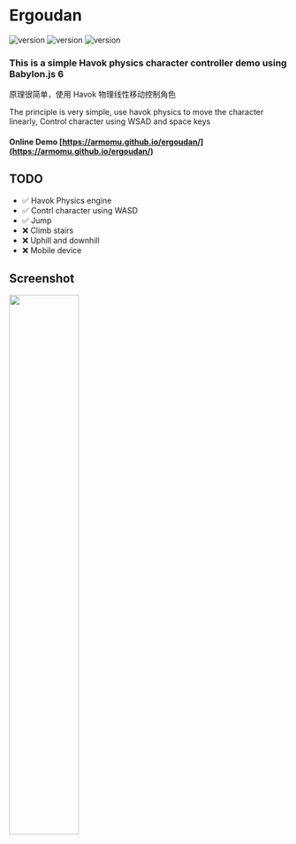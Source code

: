 

# Ergoudan 

![version](https://img.shields.io/badge/Babylonjs-6.x-green.svg) 
![version](https://img.shields.io/badge/Havok-1.x-blue.svg)
![version](https://img.shields.io/badge/Vite-4.x-green.svg) 

### This is a simple Havok physics character controller demo using Babylon.js 6

原理很简单，使用 Havok 物理线性移动控制角色

The principle is very simple, use havok physics to move the character linearly, Control character using WSAD and space keys
#### Online Demo [https://armomu.github.io/ergoudan/](https://armomu.github.io/ergoudan/)

## TODO
- ✅ Havok Physics engine
- ✅ Contrl character using WASD
- ✅ Jump
- ❌ Climb stairs
- ❌ Uphill and downhill
- ❌ Mobile device 
    
## Screenshot

<img width="50%" src="https://github.com/armomu/ergoudan/raw/master/public/094246.png">
